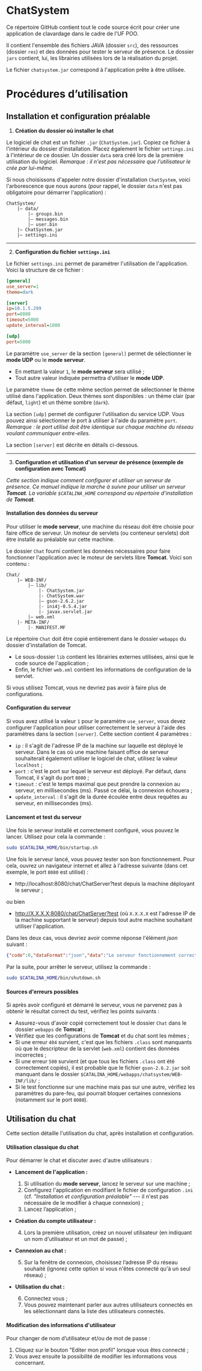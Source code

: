 # ChatSystem

Ce répertoire GitHub contient tout le code source écrit pour créer une application de clavardage dans le cadre de l'UF POO.

Il contient l'ensemble des fichiers JAVA (dossier `src`), des ressources (dossier `res`) et des données pour tester le serveur de présence. Le dossier `jars` contient, lui, les librairies utilisées lors de la réalisation du projet.

Le fichier `chatsystem.jar` correspond à l'application prête à être utilisée.

# Procédures d’utilisation

## Installation et configuration préalable

1. **Création du dossier où installer le chat**

Le logiciel de chat est un fichier `.jar` (`ChatSystem.jar`). Copiez ce fichier à l'intérieur du dossier d'installation. Placez également le fichier `settings.ini` à l'intérieur de ce dossier.
Un dossier `data` sera créé lors de la première utilisation du logiciel.
_Remarque : il n'est pas nécessaire que l'utilisateur le crée par lui-même._

Si nous choisissons d'appeler notre dossier d'installation `ChatSystem`, voici l'arborescence que nous aurons (pour rappel, le dossier `data` n'est pas obligatoire pour démarrer l'application) :
```
ChatSystem/
    |— data/
        |— groups.bin
        |— messages.bin
        |— user.bin
    |— ChatSystem.jar
    |— settings.ini
```

---
2. **Configuration du fichier `settings.ini`**

Le fichier `settings.ini` permet de paramétrer l'utilisation de l'application. Voici la structure de ce fichier :

```ini
[general]
use_server=1
theme=dark

[server]
ip=10.1.5.299
port=8080
timeout=5000
update_interval=1000

[udp]
port=5000
```

Le paramètre `use_server` de la section `[general]` permet de sélectionner le **mode UDP** ou le **mode serveur**.
- En mettant la valeur `1`, le **mode serveur** sera utilisé ;
- Tout autre valeur indiquée permettra d'utiliser le **mode UDP**.

Le paramètre `theme` de cette même section permet de sélectionner le thème utilisé dans l'application. Deux thèmes sont disponibles : un thème clair (par défaut, `light`) et un thème sombre (`dark`).

La section `[udp]` permet de configurer l'utilisation du service UDP. Vous pouvez ainsi sélectionner le port à utiliser à l'aide du paramètre `port`.
_Remarque : le port utilisé doit être identique sur chaque machine du réseau voulant communiquer entre-elles._

La section `[server]` est décrite en détails ci-dessous.

---
3. **Configuration et utilisation d'un serveur de présence (exemple de configuration avec Tomcat)**

_Cette section indique comment configurer et utiliser un serveur de présence. Ce manuel indique la marche à suivre pour utiliser un serveur **Tomcat**._
_La variable `$CATALINA_HOME` correspond au répertoire d'installation de **Tomcat**._

#### Installation des données du serveur

Pour utiliser le **mode serveur**, une machine du réseau doit être choisie pour faire office de serveur. Un moteur de servlets (ou conteneur servlets) doit être installé au préalable sur cette machine.

Le dossier `Chat` fourni contient les données nécessaires pour faire fonctionner l'application avec le moteur de servlets libre **Tomcat**. Voici son contenu :

```
Chat/
    |— WEB-INF/
        |— lib/
            |- ChatSystem.jar
            |- ChatSystem.war
            |— gson-2.6.2.jar
            |- ini4j-0.5.4.jar
            |- javax.servlet.jar
        |— web.xml
    |- META-INF/
        |- MANIFEST.MF
```
Le répertoire `Chat` doit être copié entièrement dans le dossier `webapps` du dossier d'installation de Tomcat.

- Le sous-dossier `lib` contient les librairies externes utilisées, ainsi que le code source de l'application ;
- Enfin, le fichier `web.xml` contient les informations de configuration de la servlet.

Si vous utilisez Tomcat, vous ne devriez pas avoir à faire plus de configurations.

#### Configuration du serveur

Si vous avez utilisé la valeur `1` pour le paramètre `use_server`, vous devez configurer l'application pour utiliser correctement le serveur à l'aide des paramètres dans la section `[server]`.
Cette section contient 4 paramètres :
- `ip` : il s'agit de l'adresse IP de la machine sur laquelle est déployé le serveur. Dans le cas où une machine faisant office de serveur souhaiterait également utiliser le logiciel de chat, utilisez la valeur `localhost` ;
- `port` : c'est le port sur lequel le serveur est déployé. Par défaut, dans Tomcat, il s'agit du port `8080` ;
- `timeout` : c'est le temps maximal que peut prendre la connexion au serveur, en millisecondes (ms). Passé ce délai, la connexion échouera ;
- `update_interval` : il s'agit de la durée écoulée entre deux requêtes au serveur, en millisecondes (ms).

#### Lancement et test du serveur

Une fois le serveur installé et correctement configuré, vous pouvez le lancer. Utilisez pour cela la commande :
```bash
sudo $CATALINA_HOME/bin/startup.sh
```
Une fois le serveur lancé, vous pouvez tester son bon fonctionnement. Pour cela, ouvrez un navigateur internet et allez à l'adresse suivante (dans cet exemple, le port `8080` est utilisé) :
- http://localhost:8080/chat/ChatServer?test depuis la machine déployant le serveur ;

ou bien

- http://X.X.X.X:8080/chat/ChatServer?test (où `X.X.X.X` est l'adresse IP de la machine supportant le serveur) depuis tout autre machine souhaitant utiliser l'application.

Dans les deux cas, vous devriez avoir comme réponse l'élément _json_ suivant :
```json
{"code":0,"dataFormat":"json","data":"Le serveur fonctionnement correctement."}
```

Par la suite, pour arrêter le serveur, utilisez la commande :
```bash
sudo $CATALINA_HOME/bin/shutdown.sh
```

#### Sources d'erreurs possibles

Si après avoir configuré et démarré le serveur, vous ne parvenez pas à obtenir le résultat correct du test, vérifiez les points suivants :
- Assurez-vous d'avoir copié correctement tout le dossier `Chat` dans le dossier `webapps` de **Tomcat** ;
- Vérifiez que les configurations de **Tomcat** et du chat sont les mêmes ;
- Si une erreur `404` survient, c'est que les fichiers `.class` sont manquants où que le descripteur de la servlet (`web.xml`) contient des données incorrectes ;
- Si une erreur `500` survient (et que tous les fichiers `.class` ont été correctement copiés), il est probable que le fichier `gson-2.6.2.jar` soit manquant dans le dossier `$CATALINA_HOME/webapps/chatsystem/WEB-INF/lib/` ;
- Si le test fonctionne sur une machine mais pas sur une autre, vérifiez les paramètres du pare-feu, qui pourrait bloquer certaines connexions (notamment sur le port `8080`).


## Utilisation du chat

Cette section détaille l'utilisation du chat, après installation et configuration.

#### Utilisation classique du chat

Pour démarrer le chat et discuter avec d'autre utilisateurs :

- **Lancement de l'application :**

    1. Si utilisation du **mode serveur**, lancez le serveur sur une machine ;
    2. Configurez l'application en modifiant le fichier de configuration `.ini` (cf. *"Installation et configuration préalable"* --- il n'est pas nécessaire de le modifier à chaque connexion) ;
    3. Lancez l’application ;

- **Création du compte utilisateur :**

    4. Lors la première utilisation, créez un nouvel utilisateur (en indiquant un nom d'utilisateur et un mot de passe) ;

- **Connexion au chat :**

    5. Sur la fenêtre de connexion, choisissez l’adresse IP du réseau souhaité (ignorez cette option si vous n'êtes connecté qu'à un seul réseau) ;

- **Utilisation du chat :**

    6. Connectez vous ;
    7. Vous pouvez maintenant parler aux autres utilisateurs connectés en les sélectionnant dans la liste des utilisateurs connectés.

#### Modification des informations d'utilisateur

Pour changer de nom d’utilisateur et/ou de mot de passe :

1. Cliquez sur le bouton "Editer mon profil" lorsque vous êtes connecté ;
2. Vous avez ensuite la possibilité de modifier les informations vous concernant.

